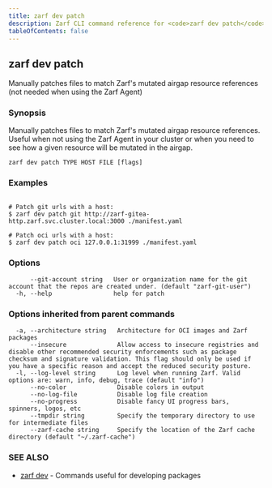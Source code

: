 ```yaml
---
title: zarf dev patch
description: Zarf CLI command reference for <code>zarf dev patch</code>.
tableOfContents: false
---
```


<!-- Page generated by Zarf; DO NOT EDIT -->

## zarf dev patch

Manually patches files to match Zarf's mutated airgap resource references (not needed when using the Zarf Agent)

### Synopsis

Manually patches files to match Zarf's mutated airgap resource references. Useful when not using the Zarf Agent in your cluster or when you need to see how a given resource will be mutated in the airgap.

```
zarf dev patch TYPE HOST FILE [flags]
```

### Examples

```

# Patch git urls with a host:
$ zarf dev patch git http://zarf-gitea-http.zarf.svc.cluster.local:3000 ./manifest.yaml

# Patch oci urls with a host:
$ zarf dev patch oci 127.0.0.1:31999 ./manifest.yaml

```

### Options

```
      --git-account string   User or organization name for the git account that the repos are created under. (default "zarf-git-user")
  -h, --help                 help for patch
```

### Options inherited from parent commands

```
  -a, --architecture string   Architecture for OCI images and Zarf packages
      --insecure              Allow access to insecure registries and disable other recommended security enforcements such as package checksum and signature validation. This flag should only be used if you have a specific reason and accept the reduced security posture.
  -l, --log-level string      Log level when running Zarf. Valid options are: warn, info, debug, trace (default "info")
      --no-color              Disable colors in output
      --no-log-file           Disable log file creation
      --no-progress           Disable fancy UI progress bars, spinners, logos, etc
      --tmpdir string         Specify the temporary directory to use for intermediate files
      --zarf-cache string     Specify the location of the Zarf cache directory (default "~/.zarf-cache")
```

### SEE ALSO

* [zarf dev](/commands/zarf_dev/)	 - Commands useful for developing packages

